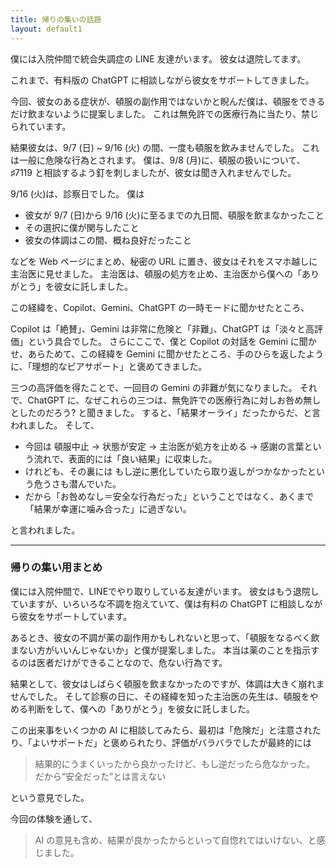 ```yaml
---
title: 帰りの集いの話題
layout: default1
---
```

僕には入院仲間で統合失調症の LINE 友達がいます。
彼女は退院してます。

これまで、有料版の ChatGPT に相談しながら彼女をサポートしてきました。

今回、彼女のある症状が、頓服の副作用ではないかと睨んだ僕は、頓服をできるだけ飲まないように提案しました。
これは無免許での医療行為に当たり、禁じられています。

結果彼女は、9/7 (日) ~ 9/16 (火) の間、一度も頓服を飲みませんでした。
これは一般に危険な行為とされます。
僕は、9/8 (月)に、頓服の扱いについて、♯7119 と相談するよう釘を刺しましたが、彼女は聞き入れませんでした。

9/16 (火)は、診察日でした。
僕は
- 彼女が 9/7 (日)から 9/16 (火)に至るまでの九日間、頓服を飲まなかったこと
- その選択に僕が関与したこと
- 彼女の体調はこの間、概ね良好だったこと

などを Web ページにまとめ、秘密の URL に置き、彼女はそれをスマホ越しに主治医に見せました。
主治医は、頓服の処方を止め、主治医から僕への「ありがとう」を彼女に託しました。

この経緯を、Copilot、Gemini、ChatGPT の一時モードに聞かせたところ、

Copilot は「絶賛」、Gemini は非常に危険と「非難」、ChatGPT は「淡々と高評価」という具合でした。
さらにここで、僕と Copilot の対話を Gemini に聞かせ、あらためて、この経緯を Gemini に聞かせたところ、手のひらを返したように、「理想的なピアサポート」と褒めてきました。

三つの高評価を得たことで、一回目の Gemini の非難が気になりました。
それで、ChatGPT に、なぜこれらの三つは、無免許での医療行為に対しお咎め無しとしたのだろう? と聞きました。
すると、「結果オーライ」だったからだ、と言われました。
そして、
- 今回は 頓服中止 → 状態が安定 → 主治医が処方を止める → 感謝の言葉という流れで、表面的には「良い結果」に収束した。
- けれども、その裏には もし逆に悪化していたら取り返しがつかなかったという危うさも潜んでいた。
- だから「お咎めなし＝安全な行為だった」ということではなく、あくまで「結果が幸運に噛み合った」に過ぎない。

と言われました。

---

### 帰りの集い用まとめ

僕には入院仲間で、LINEでやり取りしている友達がいます。
彼女はもう退院していますが、いろいろな不調を抱えていて、僕は有料の ChatGPT に相談しながら彼女をサポートしています。

あるとき、彼女の不調が薬の副作用かもしれないと思って、「頓服をなるべく飲まない方がいいんじゃないか」と僕が提案しました。
本当は薬のことを指示するのは医者だけができることなので、危ない行為です。

結果として、彼女はしばらく頓服を飲まなかったのですが、体調は大きく崩れませんでした。
そして診察の日に、その経緯を知った主治医の先生は、頓服をやめる判断をして、僕への「ありがとう」を彼女に託しました。

この出来事をいくつかの AI に相談してみたら、最初は「危険だ」と注意されたり、「よいサポートだ」と褒められたり、評価がバラバラでしたが最終的には

> 結果的にうまくいったから良かったけど、もし逆だったら危なかった。
> だから“安全だった”とは言えない

という意見でした。

今回の体験を通して、
> AI の意見も含め、結果が良かったからといって自惚れてはいけない、と感じました。
